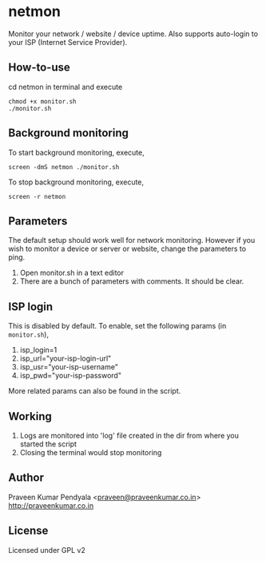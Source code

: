 netmon
===============

Monitor your network / website / device uptime. 
Also supports auto-login to your ISP (Internet Service Provider).

How-to-use
---------------
cd netmon in terminal and execute

```
chmod +x monitor.sh
./monitor.sh
``` 

Background monitoring
--------------
To start background monitoring, execute,

```
screen -dmS netmon ./monitor.sh
```

To stop background monitoring, execute,
```
screen -r netmon
```


Parameters
---------------
The default setup should work well for network monitoring. However if you wish
to monitor a device or server or website, change the parameters to ping. 

1. Open monitor.sh in a text editor
2. There are a bunch of parameters with comments. It should be clear.


ISP login
---------------
This is disabled by default. To enable, set the following params (in ```monitor.sh```),

1. isp_login=1
2. isp_url="your-isp-login-url"
3. isp_usr="your-isp-username"
4. isp_pwd="your-isp-password"

More related params can also be found in the script. 


Working
---------------
1. Logs are monitored into 'log' file created in the dir from where you started the script
2. Closing the terminal would stop monitoring


Author
---------------
Praveen Kumar Pendyala <<praveen@praveenkumar.co.in>> <br>
<http://praveenkumar.co.in>


License
---------------
Licensed under GPL v2
